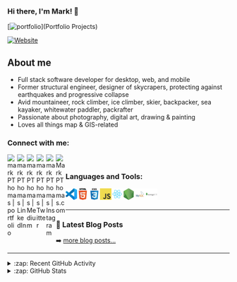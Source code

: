 ### Hi there, I'm Mark! 👋

[![portfolio](https://markpthomas.github.io/)](Portfolio Projects)

[![Website](https://img.shields.io/website?label=MarkPThomas.com&style=for-the-badge&url=http://www.markpthomas.com)](http://www.markpthomas.com)

## About me

- Full stack software developer for desktop, web, and mobile
- Former structural engineer, designer of skycrapers, protecting against earthquakes and progressive collapse
- Avid mountaineer, rock climber, ice climber, skier, backpacker, sea kayaker, whitewater paddler, packrafter
- Passionate about photography, digital art, drawing & painting
- Loves all things map & GIS-related

### Connect with me:

[<img align="left" alt="markPThomas | portfolio" width="22px" src="" />][portfolio]
[<img align="left" alt="markPThomas | LinkedIn" width="22px" src="https://cdn.jsdelivr.net/npm/simple-icons@v3/icons/linkedin.svg" />][linkedin]
[<img align="left" alt="markPThomas | Medium" width="22px" src="https://cdn.jsdelivr.net/npm/simple-icons@v3/icons/medium.svg" />][blog]
[<img align="left" alt="markPThomas | Twitter" width="22px" src="https://cdn.jsdelivr.net/npm/simple-icons@v3/icons/twitter.svg" />][twitter]
[<img align="left" alt="markPThomas | Instagram" width="22px" src="https://cdn.jsdelivr.net/npm/simple-icons@v3/icons/instagram.svg" />][instagram]
[<img align="left" alt="MarkPThomas.com" width="22px" src="http://www.markpthomas.com/favicon-16x16.png" />][website]

<br />

### Languages and Tools:

<img align="left" alt="Visual Studio Code" width="26px" src="https://raw.githubusercontent.com/github/explore/80688e429a7d4ef2fca1e82350fe8e3517d3494d/topics/visual-studio-code/visual-studio-code.png" />
<img align="left" alt="HTML5" width="26px" src="https://raw.githubusercontent.com/github/explore/80688e429a7d4ef2fca1e82350fe8e3517d3494d/topics/html/html.png" />
<img align="left" alt="CSS3" width="26px" src="https://raw.githubusercontent.com/github/explore/80688e429a7d4ef2fca1e82350fe8e3517d3494d/topics/css/css.png" />
<img align="left" alt="JavaScript" width="26px" src="https://raw.githubusercontent.com/github/explore/80688e429a7d4ef2fca1e82350fe8e3517d3494d/topics/javascript/javascript.png" />
<img align="left" alt="React" width="26px" src="https://raw.githubusercontent.com/github/explore/80688e429a7d4ef2fca1e82350fe8e3517d3494d/topics/react/react.png" />
<img align="left" alt="Node.js" width="26px" src="https://raw.githubusercontent.com/github/explore/80688e429a7d4ef2fca1e82350fe8e3517d3494d/topics/nodejs/nodejs.png" />
<img align="left" alt="MySQL" width="26px" src="https://raw.githubusercontent.com/github/explore/80688e429a7d4ef2fca1e82350fe8e3517d3494d/topics/mysql/mysql.png" />
<img align="left" alt="MongoDB" width="26px" src="https://raw.githubusercontent.com/github/explore/80688e429a7d4ef2fca1e82350fe8e3517d3494d/topics/mongodb/mongodb.png" />

<br />
<br />

---

### 📕 Latest Blog Posts

<!-- BLOG-POST-LIST:START -->
<!-- BLOG-POST-LIST:END -->

➡️ [more blog posts...](https://medium.com/marktech)

---

<details>
  <summary>:zap: Recent GitHub Activity</summary>

<!--START_SECTION:activity-->
<!--END_SECTION:activity-->

</details>

<details>
  <summary>:zap: GitHub Stats</summary>

  <img align="left" alt="MarkPThomas's GitHub Stats" src="https://github-readme-stats.codestackr.vercel.app/api?username=markPThomas&show_icons=true&hide_border=true&count_private=true&theme=merko" />

</details>

[website]: http://www.markpthomas.com/
[portfolio]: https://github.com/MarkPThomas/MarkPThomas.github.io
[blog]: https://medium.com/@markthomas_97045
[twitter]: https://twitter.com/PellucidWombat
[instagram]: https://www.instagram.com/pellucidwombato/
[linkedin]: https://www.linkedin.com/in/mark-porter-thomas/
